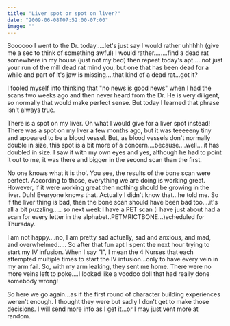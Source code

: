 ```yaml
---
title: "Liver spot or spot on liver?"
date: "2009-06-08T07:52:00-07:00"
image: ""
---
```


Soooooo I went to the Dr. today.....let's just say I would rather uhhhhh (give me a sec to think of something awful) I would rather........find a dead rat somewhere in my house (just not my bed) then repeat today's apt.....not just your run of the mill dead rat mind you, but one that has been dead for a while and part of it's jaw is missing....that kind of a dead rat...got it?

I fooled myself into thinking that "no news is good news" when I had the scans two weeks ago and then never heard from the Dr. He is very diligent, so normally that would make perfect sense.
But today I learned that phrase isn't always true.

There is a spot on my liver. Oh what I would give for a liver spot instead! There was a spot on my liver a few months ago, but it was teeeeeny tiny and appeared to be a blood vessel. But, as blood vessels don't normally double in size, this spot is a bit more of a concern....because....well....it has doubled in size.
I saw it with my own eyes and yes, although he had to point it out to me, it was there and bigger in the second scan than the first.

No one knows what it is tho'. You see, the results of the bone scan were perfect. According to those, everything we are doing is working great. However, if it were working great then nothing should be growing in the liver. Duh! Everyone knows that. Actually I didn't know that...he told me. So if the liver thing is bad, then the bone scan should have been bad too....it's all a bit puzzling..... so next week I have a PET scan (I have just about had a scan for every letter in the alphabet..PETMRICTBONE...)scheduled for Thursday.

I am not happy....no, I am pretty sad actually, sad and anxious, and mad, and overwhelmed.....
So after that fun apt I spent the next hour trying to start my IV infusion. When I say "I", I mean the 4 Nurses that each attempted multiple times to start the IV infusion...only to have every vein in my arm fail. So, with my arm leaking, they sent me home. There were no more veins left to poke....I looked like a voodoo doll that had really done somebody wrong!

So here we go again...as if the first round of character building experiences weren't enough. I thought they were but sadly I don't get to make those decisions.
I will send more info as I get it...or I may just vent more at random.